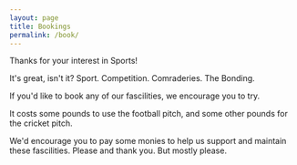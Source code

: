 ```yaml
---
layout: page
title: Bookings
permalink: /book/
---
```


Thanks for your interest in Sports!

It's great, isn't it? Sport. Competition. Comraderies. The Bonding.

If you'd like to book any of our fascilities, we encourage you to try. 

It costs some pounds to use the football pitch, and some other pounds for the cricket pitch.

We'd encourage you to pay some monies to help us support and maintain these fascilities. Please and thank you. But mostly please.